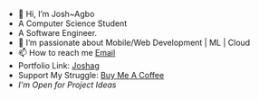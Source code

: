 
- 👋 Hi, I’m Josh~Agbo<Joshag>
- A Computer Science Student
- A Software Engineer.
- 👀 I’m passionate about  Mobile/Web Development | ML | Cloud
- 📫 How to reach me [Email](mailto:developer.gemjoshua@gmail.com)
- Portfolio Link: [Joshag](https://bit.ly/3et3PKK)
- Support My Struggle: [Buy Me A Coffee](https://bit.ly/48zy9gJ)
- *I'm Open for Project Ideas*

<!---
gemjoshua/gemjoshua is a ✨ special ✨ repository because its `README.md` (this file) appears on your GitHub profile.
You can click the Preview link to take a look at your changes.
--->

